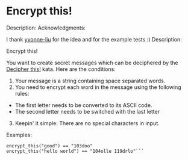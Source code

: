 # Encrypt this!
Description:
Acknowledgments:

I thank [yvonne-liu](https://www.codewars.com/users/yvonne-liu) for the idea and for the example tests :)
Description:

Encrypt this!

You want to create secret messages which can be deciphered by the [Decipher this!](https://www.codewars.com/kata/decipher-this) kata. Here are the conditions:

1. Your message is a string containing space separated words.
2. You need to encrypt each word in the message using the following rules:
* The first letter needs to be converted to its ASCII code.
* The second letter needs to be switched with the last letter
3. Keepin' it simple: There are no special characters in input.

Examples:

```encrypt_this("Hello") == "72olle"
encrypt_this("good") == "103doo"
encrypt_this("hello world") == "104olle 119drlo"```
